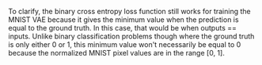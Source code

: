 

To clarify, the binary cross entropy loss function still works for training the MNIST VAE because it gives the minimum value when the prediction is equal to the ground truth. In this case, that would be when outputs == inputs. Unlike binary classification problems though where the ground truth is only either 0 or 1, this minimum value won't necessarily be equal to 0 because the normalized MNIST pixel values are in the range [0, 1].